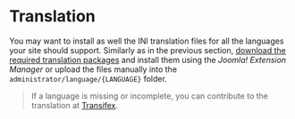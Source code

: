 # Translation

You may want to install as well the INI translation files for all the languages your site should support. Similarly as in the previous section, [download the required translation packages](http://static.zoolanders.com/translations/) and install them using the _Joomla! Extension Manager_ or upload the files manually into the `administrator/language/{LANGUAGE}` folder.

> If a language is missing or incomplete, you can contribute to the translation at [Transifex](https://www.transifex.com/joolanders/zoolanders/).
